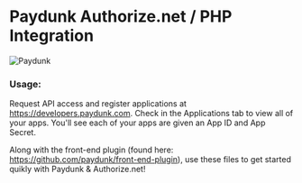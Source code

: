 # Paydunk Authorize.net / PHP Integration

<img alt="Paydunk" src="http://paydunk.com/wp-content/themes/paydunk/images/footr_logo.png" />

### Usage:

Request API access and register applications at https://developers.paydunk.com. Check in the Applications tab to view all of your apps. You'll see each of your apps are given an App ID and App Secret.

Along with the front-end plugin (found here: https://github.com/paydunk/front-end-plugin), use these files to get started quikly with Paydunk & Authorize.net!

